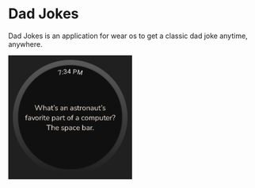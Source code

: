 # Dad Jokes

Dad Jokes is an application for wear os to get a classic dad joke anytime, anywhere.

<div>
<img src="/demonstration/demo.png" width="250"/>
</div>